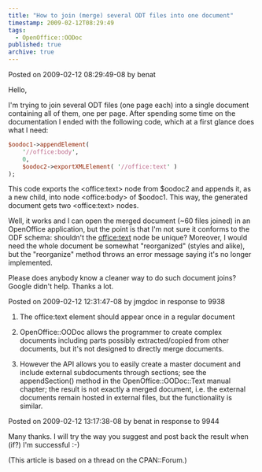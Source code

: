 ```yaml
---
title: "How to join (merge) several ODT files into one document"
timestamp: 2009-02-12T08:29:49
tags:
  - OpenOffice::OODoc
published: true
archive: true
---
```




Posted on 2009-02-12 08:29:49-08 by benat

Hello,

I'm trying to join several ODT files (one page each) into a single document containing
all of them, one per page. After spending some time on the documentation
I ended with the following code, which at a first glance does what I need:

```perl
$oodoc1->appendElement(
    '//office:body',
    0,
    $oodoc2->exportXMLElement( '//office:text' )
);
```

This code exports the &lt;office:text&gt; node from $oodoc2 and appends it,
as a new child, into node &lt;office:body&gt; of $oodoc1.
This way, the generated document gets two &lt;office:text&gt; nodes.

Well, it works and I can open the merged document (~60 files joined) in
an OpenOffice application, but the point is that I'm not sure it conforms to the ODF schema:
shouldn't the <office:text> node be unique? Moreover, I would need the whole document
be somewhat "reorganized" (styles and alike), but the "reorganize" method throws
an error message saying it's no longer implemented.

Please does anybody know a cleaner way to do such document joins?
Google didn't help. Thanks a lot.

Posted on 2009-02-12 12:31:47-08 by jmgdoc in response to 9938

1) The office:text element should appear once in a regular document

2) OpenOffice::OODoc allows the programmer to create complex documents
including parts possibly extracted/copied from other documents,
but it's not designed to directly merge documents.

3) However the API allows you to easily create a master document
and include external subdocuments through sections; see the appendSection()
method in the OpenOffice::OODoc::Text manual chapter; the result is
not exactly a merged document, i.e. the external documents remain hosted in external files,
but the functionality is similar.

Posted on 2009-02-12 13:17:38-08 by benat in response to 9944

Many thanks. I will try the way you suggest and post back the result when (if?) I'm successful :-)

(This article is based on a thread on the CPAN::Forum.)
<!-- from http://cpanforum.com/threads/9938 -->

